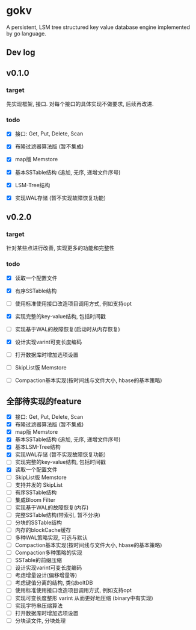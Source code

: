 # gokv

A persistent, LSM tree structured key value database engine implemented by go language.

## Dev log

## v0.1.0

### target

先实现框架, 接口. 对每个接口的具体实现不做要求, 后续再改进. 

### todo
- [x] 接口: Get, Put, Delete, Scan
- [x] 布隆过滤器算法版 (暂不集成)
- [x] map版 Memstore
- [x] 基本SSTable结构 (追加, 无序, 递增文件序号)
- [x] LSM-Tree结构
- [x] 实现WAL存储 (暂不实现故障恢复功能)


## v0.2.0

### target 

针对某些点进行改善, 实现更多的功能和完整性

### todo

- [x] 读取一个配置文件
- [x] 有序SSTable结构
- [ ] 使用标准使用接口改造项目调用方式, 例如支持opt
- [x] 实现完整的key-value结构, 包括时间戳
- [ ] 实现基于WAL的故障恢复(启动时从内存恢复)
- [x] 设计实现varint可变长度编码
- [ ] 打开数据库时增加选项设置
- [ ] SkipList版 Memstore
- [ ] Compaction基本实现(按时间线与文件大小, hbase的基本策略)


## 全部待实现的feature

- [x] 接口: Get, Put, Delete, Scan
- [x] 布隆过滤器算法版 (暂不集成)
- [x] map版 Memstore
- [x] 基本SSTable结构 (追加, 无序, 递增文件序号)
- [x] 基本LSM-Tree结构
- [x] 实现WAL存储 (暂不实现故障恢复功能)
- [ ] 实现完整的key-value结构, 包括时间戳
- [x] 读取一个配置文件
- [ ] SkipList版 Memstore
- [ ] 支持并发的 SkipList
- [ ] 有序SSTable结构
- [ ] 集成Bloom Filter
- [ ] 实现基于WAL的故障恢复(内存)
- [ ] 完整SSTable结构(带索引, 暂不分块)
- [ ] 分块的SSTable结构
- [ ] 内存的blockCache缓存
- [ ] 多种WAL策略实现, 可选与默认
- [ ] Compaction基本实现(按时间线与文件大小, hbase的基本策略)
- [ ] Compaction多种策略的实现
- [ ] SSTable的前缀压缩
- [ ] 设计实现varint可变长度编码
- [ ] 考虑增量设计(偏移增量等)
- [ ] 考虑键值分离的结构, 类似boltDB
- [ ] 使用标准使用接口改造项目调用方式, 例如支持opt
- [ ] 实现可变长度整形 varint 从而更好地压缩 (binary中有实现)
- [ ] 实现字符串压缩算法
- [ ] 打开数据库时增加选项设置
- [ ] 分块读文件, 分块处理